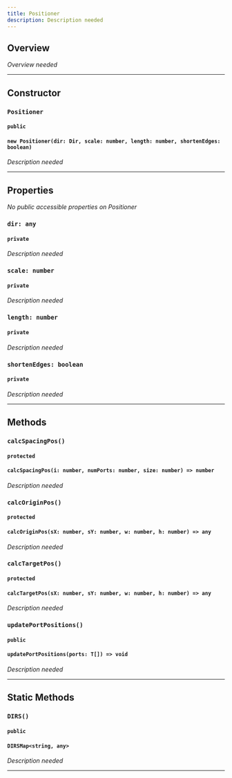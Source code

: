 ```yaml
---
title: Positioner
description: Description needed
---
```



## Overview
*Overview needed*

---


## Constructor

### `Positioner`
#### `public`
#### `new Positioner(dir: Dir, scale: number, length: number, shortenEdges: boolean)`
*Description needed*

---


## Properties

*No public accessible properties on Positioner*

### `dir: any`
#### `private`
*Description needed*

### `scale: number`
#### `private`
*Description needed*

### `length: number`
#### `private`
*Description needed*

### `shortenEdges: boolean`
#### `private`
*Description needed*

---


## Methods

### `calcSpacingPos()`
#### `protected`
#### `calcSpacingPos(i: number, numPorts: number, size: number) => number`
*Description needed*

### `calcOriginPos()`
#### `protected`
#### `calcOriginPos(sX: number, sY: number, w: number, h: number) => any`
*Description needed*

### `calcTargetPos()`
#### `protected`
#### `calcTargetPos(sX: number, sY: number, w: number, h: number) => any`
*Description needed*

### `updatePortPositions()`
#### `public`
#### `updatePortPositions(ports: T[]) => void`
*Description needed*

---


## Static Methods


### `DIRS()`
#### `public`
#### `DIRSMap<string, any>`
*Description needed*

---
